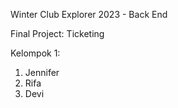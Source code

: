 Winter Club Explorer 2023 - Back End

Final Project: Ticketing

Kelompok 1:
1. Jennifer 
2. Rifa
3. Devi
